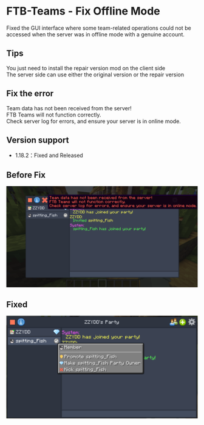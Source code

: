 # FTB-Teams - Fix Offline Mode<br />
Fixed the GUI interface where some team-related operations could not be accessed when the server was in offline mode with a genuine account.<br />

## **Tips**<br />
You just need to install the repair version mod on the client side<br />
The server side can use either the original version or the repair version<br />

## **Fix the error**<br />
Team data has not been received from the server!<br />
FTB Teams will not function correctly.<br />
Check server log for errors, and ensure your server is in online mode.<br />

## Version support
- 1.18.2：Fixed and Released

## **Before Fix**
![en_0.png](https://raw.githubusercontent.com/zzydd/FTB-Teams-OfflineFix/refs/heads/IMG/img/en_0.png "en_0.png")<br />

## **Fixed**
![en_1.png](https://raw.githubusercontent.com/zzydd/FTB-Teams-OfflineFix/refs/heads/IMG/img/en_1.png "en_1.png")<br />
